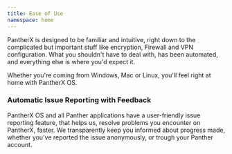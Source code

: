 ```yaml
---
title: Ease of Use
namespace: home
---
```


PantherX is designed to be familiar and intuitive, right down to the complicated but important stuff like encryption, Firewall and VPN configuration. What you shouldn't have to deal with, has been automated, and everything else is where you'd expect it.

Whether you're coming from Windows, Mac or Linux, you'll feel right at home with PantherX OS.

### Automatic Issue Reporting with Feedback

PantherX OS and all Panther applications have a user-friendly issue reporting feature, that helps us, resolve problems you encounter on PantherX, faster. We transparently keep you informed about progress made, whether you've reported the issue anonymously, or trough your Panther account.